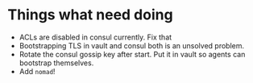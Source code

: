 # Things what need doing

* ACLs are disabled in consul currently.  Fix that
* Bootstrapping TLS in vault and consul both is an unsolved problem.
* Rotate the consul gossip key after start.  Put it in vault so agents can bootstrap themselves.
* Add `nomad`!
